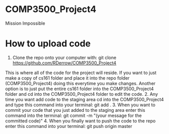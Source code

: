 # COMP3500_Project4
Mission Impossible

# How to upload code
1. Clone the repo onto your computer with: git clone https://github.com/RDerrow/COMP3500_Project4

This is where all of the code for the project will reside. If you want to just make a copy of cs161 folder and place it into the repo folder (COMP3500_Project4) doing this everytime you make changes. Another option is to just put the entire cs161 folder into the COMP3500_Project4 folder  and cd into the COMP3500_Project4 folder to edit the code.
2. Any time you want add code to the staging area cd into the COMP3500_Project4 and type this command into your terminal: git add .
3. When you want to commit your code that you just added to the staging area enter this command into the terminal: git commit -m "(your message for the committed code)"
4. When you finally want to push the code to the repo enter this command into your terminal: git push origin master
